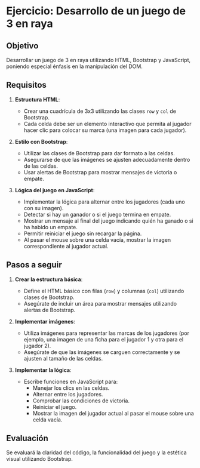 # Ejercicio: Desarrollo de un juego de 3 en raya

## Objetivo
Desarrollar un juego de 3 en raya utilizando HTML, Bootstrap y JavaScript, poniendo especial énfasis en la manipulación del DOM.

## Requisitos

1. **Estructura HTML**:
   - Crear una cuadrícula de 3x3 utilizando las clases `row` y `col` de Bootstrap.
   - Cada celda debe ser un elemento interactivo que permita al jugador hacer clic para colocar su marca (una imagen para cada jugador).

2. **Estilo con Bootstrap**:
   - Utilizar las clases de Bootstrap para dar formato a las celdas.
   - Asegurarse de que las imágenes se ajusten adecuadamente dentro de las celdas.
   - Usar alertas de Bootstrap para mostrar mensajes de victoria o empate.

3. **Lógica del juego en JavaScript**:
   - Implementar la lógica para alternar entre los jugadores (cada uno con su imagen).
   - Detectar si hay un ganador o si el juego termina en empate.
   - Mostrar un mensaje al final del juego indicando quién ha ganado o si ha habido un empate.
   - Permitir reiniciar el juego sin recargar la página.
   - Al pasar el mouse sobre una celda vacía, mostrar la imagen correspondiente al jugador actual.

## Pasos a seguir

1. **Crear la estructura básica**:
   - Define el HTML básico con filas (`row`) y columnas (`col`) utilizando clases de Bootstrap.
   - Asegúrate de incluir un área para mostrar mensajes utilizando alertas de Bootstrap.

2. **Implementar imágenes**:
   - Utiliza imágenes para representar las marcas de los jugadores (por ejemplo, una imagen de una ficha para el jugador 1 y otra para el jugador 2).
   - Asegúrate de que las imágenes se carguen correctamente y se ajusten al tamaño de las celdas.

3. **Implementar la lógica**:
   - Escribe funciones en JavaScript para:
     - Manejar los clics en las celdas.
     - Alternar entre los jugadores.
     - Comprobar las condiciones de victoria.
     - Reiniciar el juego.
     - Mostrar la imagen del jugador actual al pasar el mouse sobre una celda vacía.

## Evaluación
Se evaluará la claridad del código, la funcionalidad del juego y la estética visual utilizando Bootstrap.
